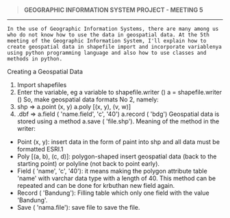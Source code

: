 >**GEOGRAPHIC INFORMATION SYSTEM PROJECT - MEETING 5**
------------------------------------------------------

	
	In the use of Geographic Information Systems, there are many among us who do not know how to use the data in geospatial data. At the 5th meeting of the Geographic Information System, I'll explain how to create geospatial data in shapefile import and incorporate variablenya using python programming language and also how to use classes and methods in python.
	
Creating a Geospatial Data
1. Import shapefiles
2. Enter the variable, eg a variable to shapefile.writer ()
a = shapefile.writer ()
So, make geospatial data formats No 2, namely:
1. shp => a.point (x, y)
a.poly [(x, y), (v, w)]
2. .dbf => a.field ( 'name.field', 'c', '40')
a.record ( 'bdg')
Geospatial data is stored using a method a.save ( 'file.shp').
Meaning of the method in the writer:
- Point (x, y): insert data in the form of paint into shp and all data must be formatted ESRI.1
- Poly [(a, b), (c, d)]: polygon-shaped insert geospatial data (back to the starting point) or polyline (not back to point early).
- Field ( 'name', 'c', '40'): it means making the polygon attribute table 'name' with varchar data type with a length of 40. This method can be repeated and can be done for krbuthan new field again.
- Record ( 'Bandung'): Filling table which only one field with the value 'Bandung'.
- Save ( 'nama.file'): save file to save the file.


	






